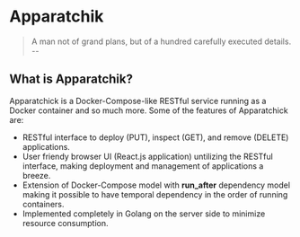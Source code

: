 # Apparatchik
> A man not of grand plans, but of a hundred carefully executed details.
--

## What is Apparatchik?

Apparatchick is a Docker-Compose-like RESTful service running as a Docker container and so much more.
Some of the features of Apparatchick are:

- RESTful interface to deploy (PUT), inspect (GET), and remove (DELETE) applications.
- User friendy browser UI (React.js application) untilizing the RESTful interface, making deployment and management of applications a breeze.
- Extension of Docker-Compose model with **run_after** dependency model making it possible to have temporal dependency in the order of running containers.
- Implemented completely in Golang on the server side to minimize resource consumption.

